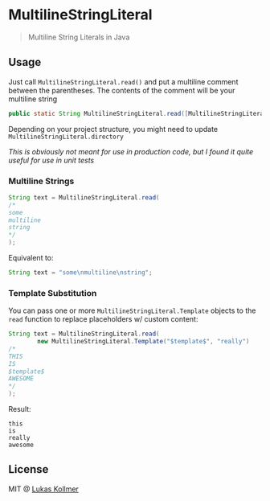 # MultilineStringLiteral

> Multiline String Literals in Java


## Usage

Just call `MultilineStringLiteral.read()` and put a multiline comment between the parentheses. The contents of the comment will be your multiline string

```java
public static String MultilineStringLiteral.read([MultilineStringLiteral.Template... templates])
```

Depending on your project structure, you might need to update `MultilineStringLiteral.directory`

*This is obviously not meant for use in production code, but I found it quite useful for use in unit tests*

### Multiline Strings

```java
String text = MultilineStringLiteral.read(
/*
some
multiline
string
*/
);
```

Equivalent to:
```java
String text = "some\nmultiline\nstring";
```

### Template Substitution

You can pass one or more `MultilineStringLiteral.Template` objects to the `read` function to replace placeholders w/ custom content:

```java
String text = MultilineStringLiteral.read(
        new MultilineStringLiteral.Template("$template$", "really")
/*
THIS
IS
$template$
AWESOME
*/
);
```

Result:
```
this
is
really
awesome
```

## License
MIT @ [Lukas Kollmer](https://lukaskollmer.me)
